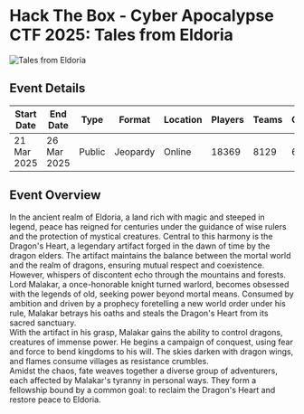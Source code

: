 # Hack The Box - Cyber Apocalypse CTF 2025: Tales from Eldoria
![Tales from Eldoria](talesfromeldoria.png)

## Event Details
| Start Date | End Date | Type | Format | Location | Players | Teams | Challenges | Link |
|-----------|----------|----------|----------|----------|---------|---------|---------|---------|
| 21 Mar 2025 | 26 Mar 2025 | Public | Jeopardy | Online | 18369 | 8129 | 62 | [HTB](https://ctf.hackthebox.com/event/details/cyber-apocalypse-ctf-2025-tales-from-eldoria-2107) |

## Event Overview

In the ancient realm of Eldoria, a land rich with magic and steeped in legend, peace has reigned for centuries under the guidance of wise rulers and the protection of mystical creatures. 
Central to this harmony is the Dragon's Heart, a legendary artifact forged in the dawn of time by the dragon elders. 
The artifact maintains the balance between the mortal world and the realm of dragons, ensuring mutual respect and coexistence.<br>
However, whispers of discontent echo through the mountains and forests. Lord Malakar, a once-honorable knight turned warlord, becomes obsessed with the legends of old, seeking power beyond mortal means. 
Consumed by ambition and driven by a prophecy foretelling a new world order under his rule, Malakar betrays his oaths and steals the Dragon's Heart from its sacred sanctuary.<br>
With the artifact in his grasp, Malakar gains the ability to control dragons, creatures of immense power. He begins a campaign of conquest, using fear and force to bend kingdoms to his will. 
The skies darken with dragon wings, and flames consume villages as resistance crumbles.<br>
Amidst the chaos, fate weaves together a diverse group of adventurers, each affected by Malakar's tyranny in personal ways. 
They form a fellowship bound by a common goal: to reclaim the Dragon's Heart and restore peace to Eldoria.
